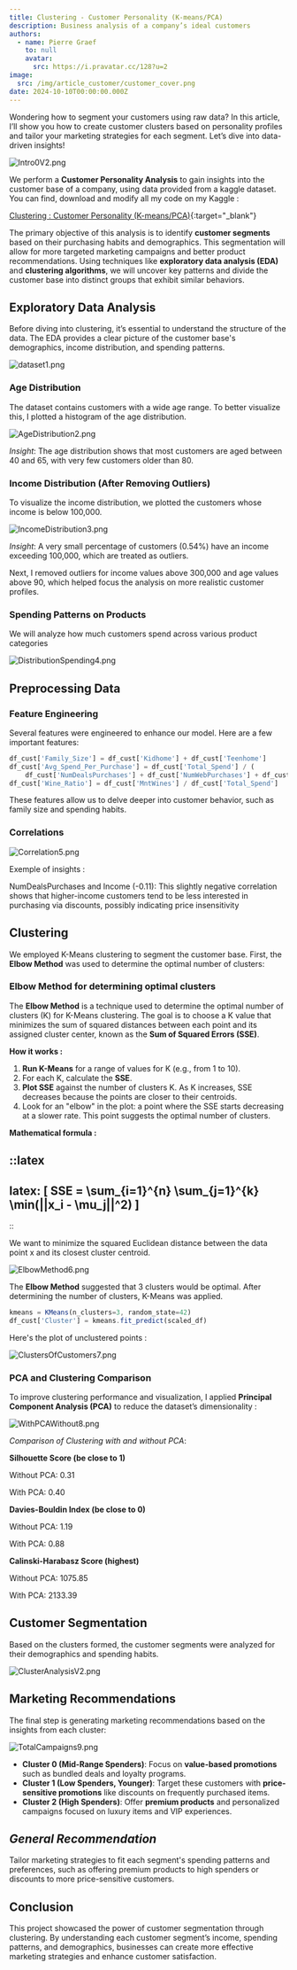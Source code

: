 ```yaml
---
title: Clustering - Customer Personality (K-means/PCA)
description: Business analysis of a company’s ideal customers
authors:
  - name: Pierre Graef
    to: null
    avatar:
      src: https://i.pravatar.cc/128?u=2
image:
  src: /img/article_customer/customer_cover.png
date: 2024-10-10T00:00:00.000Z
---
```


Wondering how to segment your customers using raw data? In this article, I’ll show you how to create customer clusters based on personality profiles and tailor your marketing strategies for each segment. Let’s dive into data-driven insights!

![Intro0V2.png](/img/article_customer/Intro0V2.png)

We perform a **Customer Personality Analysis** to gain insights into the customer base of a company, using data provided from a kaggle dataset. You can find, download and modify all my code on my Kaggle :

[Clustering :  Customer Personality (K-means/PCA)](https://www.kaggle.com/code/pierregraef/clustering-customer-personnality-k-means-pca/notebook){:target="_blank"}

The primary objective of this analysis is to identify **customer segments** based on their purchasing habits and demographics. This segmentation will allow for more targeted marketing campaigns and better product recommendations. Using techniques like **exploratory data analysis (EDA)** and **clustering algorithms**, we will uncover key patterns and divide the customer base into distinct groups that exhibit similar behaviors.

## Exploratory Data Analysis

Before diving into clustering, it’s essential to understand the structure of the data. The EDA provides a clear picture of the customer base's demographics, income distribution, and spending patterns.

![dataset1.png](/img/article_customer/dataset1.png)

### Age Distribution

The dataset contains customers with a wide age range. To better visualize this, I plotted a histogram of the age distribution.

![AgeDistribution2.png](/img/article_customer/AgeDistribution2.png)

_Insight_: The age distribution shows that most customers are aged between 40 and 65, with very few customers older than 80.

###

### Income Distribution (After Removing Outliers)

To visualize the income distribution, we plotted the customers whose income is below 100,000.

![IncomeDistribution3.png](/img/article_customer/IncomeDistribution3.png)

_Insight_: A very small percentage of customers (0.54%) have an income exceeding 100,000, which are treated as outliers.

Next, I removed outliers for income values above 300,000 and age values above 90, which helped focus the analysis on more realistic customer profiles.

### Spending Patterns on Products

We will analyze how much customers spend across various product categories

![DistributionSpending4.png](/img/article_customer/DistributionSpending4.png)

## Preprocessing Data

### Feature Engineering

Several features were engineered to enhance our model. Here are a few important features:

```js
df_cust['Family_Size'] = df_cust['Kidhome'] + df_cust['Teenhome']
df_cust['Avg_Spend_Per_Purchase'] = df_cust['Total_Spend'] / (
    df_cust['NumDealsPurchases'] + df_cust['NumWebPurchases'] + df_cust['NumCatalogPurchases'] + df_cust['NumStorePurchases'])
df_cust['Wine_Ratio'] = df_cust['MntWines'] / df_cust['Total_Spend']
```

These features allow us to delve deeper into customer behavior, such as family size and spending habits.

### Correlations

![Correlation5.png](/img/article_customer/Correlation5.png)

Exemple of insights :

NumDealsPurchases and Income (-0.11): This slightly negative correlation shows that higher-income customers tend to be less interested in purchasing via discounts, possibly indicating price insensitivity

## Clustering

We employed K-Means clustering to segment the customer base. First, the **Elbow Method** was used to determine the optimal number of clusters:

### Elbow Method for determining optimal clusters

The **Elbow Method** is a technique used to determine the optimal number of clusters (K) for K-Means clustering. The goal is to choose a K value that minimizes the sum of squared distances between each point and its assigned cluster center, known as the **Sum of Squared Errors (SSE)**.

**How it works :**

1. **Run K-Means** for a range of values for K (e.g., from 1 to 10).
2. For each K, calculate the **SSE**.
3. **Plot SSE** against the number of clusters K. As K increases, SSE decreases because the points are closer to their centroids.
4. Look for an "elbow" in the plot: a point where the SSE starts decreasing at a slower rate. This point suggests the optimal number of clusters.

**Mathematical formula :**

::latex
---
latex: \[ SSE = \sum_{i=1}^{n} \sum_{j=1}^{k} \min(||x_i - \mu_j||^2) \]
---
::

We want to minimize the squared Euclidean distance between the data point x and its closest cluster centroid.

![ElbowMethod6.png](/img/article_customer/ElbowMethod6.png)

The **Elbow Method** suggested that 3 clusters would be optimal. After determining the number of clusters, K-Means was applied.

```js
kmeans = KMeans(n_clusters=3, random_state=42)
df_cust['Cluster'] = kmeans.fit_predict(scaled_df)
```

Here's the plot of unclustered points :

![ClustersOfCustomers7.png](/img/article_customer/ClustersOfCustomers7.png)

### PCA and Clustering Comparison

To improve clustering performance and visualization, I applied **Principal Component Analysis (PCA)** to reduce the dataset’s dimensionality :

![WithPCAWithout8.png](/img/article_customer/WithPCAWithout8.png)

_Comparison of Clustering with and without PCA_:

**Silhouette Score (be close to 1)**

Without PCA: 0.31

With PCA: 0.40

**Davies-Bouldin Index (be close to 0)**

Without PCA: 1.19

With PCA: 0.88

**Calinski-Harabasz Score (highest)**

Without PCA: 1075.85

With PCA: 2133.39

## Customer Segmentation

Based on the clusters formed, the customer segments were analyzed for their demographics and spending habits.

![ClusterAnalysisV2.png](/img/article_customer/ClusterAnalysisV2.png)

## Marketing Recommendations

The final step is generating marketing recommendations based on the insights from each cluster:

![TotalCampaigns9.png](/img/article_customer/TotalCampaigns9.png)

- **Cluster 0 (Mid-Range Spenders)**: Focus on **value-based promotions** such as bundled deals and loyalty programs.
- **Cluster 1 (Low Spenders, Younger)**: Target these customers with **price-sensitive promotions** like discounts on frequently purchased items.
- **Cluster 2 (High Spenders)**: Offer **premium products** and personalized campaigns focused on luxury items and VIP experiences.

## _General Recommendation_

Tailor marketing strategies to fit each segment's spending patterns and preferences, such as offering premium products to high spenders or discounts to more price-sensitive customers.

## Conclusion

This project showcased the power of customer segmentation through clustering. By understanding each customer segment’s income, spending patterns, and demographics, businesses can create more effective marketing strategies and enhance customer satisfaction.

